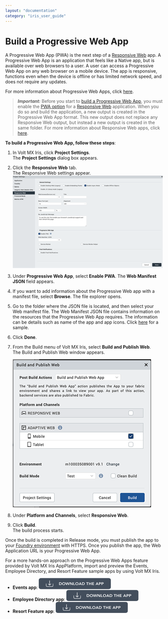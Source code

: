 ```yaml
---
layout: "documentation"
category: "iris_user_guide"
---
```

                         


Build a Progressive Web App
===========================

A Progressive Web App (PWA) is the next step of a [Responsive Web](Responsive_Design_8_2.html) app. A Progressive Web App is an application that feels like a Native app, but is available over web browsers to a user. A user can access a Progressive Web App on any web browser on a mobile device. The app is responsive, functions even when the device is offline or has limited network speed, and does not require any updates.

For more information about Progressive Web Apps, click [here](ProgressiveWebApp.html).

> **_Important:_** Before you start to [build a Progressive Web App](#), you must enable the [PWA option](Desktop_Web_Properties.html#ProgressiveWebApp) for a [Responsive Web](Responsive_Design_8_2.html) application. When you do so and build the application, a new output is created in the Progressive Web App format. This new output does not replace any Responsive Web output, but instead a new output is created in the same folder. For more information about Responsive Web apps, click [here](Responsive_Design_8_2.html).

**To build a Progressive Web App, follow these steps**:

1.  In Volt MX Iris, click **Project Settings**.  
    The **Project Settings** dialog box appears.
2.  Click the **Responsive Web** tab.  
    The Responsive Web settings appear.  
    ![](Resources/Images/progressive_webApp_614x376.png)
3.  Under **Progressive Web App**, select **Enable PWA**. The **Web Manifest JSON** field appears.
4.  If you want to add information about the Progressive Web app with a manifest file, select **Browse**. The file explorer opens.  
    
5.  Go to the folder where the JSON file is located, and then select your Web manifest file. The Web Manifest JSON file contains information on the resources that the Progressive Web App requires. The information can be details such as name of the app and app icons. Click [here](http://docs.voltmx.com/voltmxlibrary/iris/zip/user_guide/PWAwebManifest.zip) for a sample.
6.  Click **Done**.  
    
7.  From the Build menu of Volt MX Iris, select **Build and Publish Web**.  
    The Build and Publish Web window appears.  
      
    ![](Resources/Images/BuildResponsive.png)
8.  Under **Platform and Channels**, select **Responsive Web**.
9.  Click **Build**.  
    The build process starts.

Once the build is completed in Release mode, you must publish the app to your [Foundry environment](PublishVoltMXFoundryServicesApp.html) with HTTPS. Once you publish the app, the Web Application URL is your Progressive Web App.

For a more hands-on approach on the Progressive Web Apps feature provided by Volt MX Iris AppPlatform, import and preview the Events, Employee Directory, and Resort Feature sample apps by using Volt MX Iris.

*   **Events app**: [![](Resources/Images/Download_Button_10_230x35.png)](https://marketplace.kony.com/items/events)
*   **Employee Directory app**: [![](Resources/Images/Download_Button_10_230x35.png)](https://marketplace.kony.com/items/employee-directory-1)
*   **Resort Feature app**: [![](Resources/Images/Download_Button_10_230x35.png)](https://marketplace.kony.com/items/resort-feature-app)
